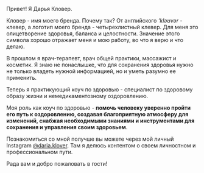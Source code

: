 Привет! Я Дарья Кловер.

Кловер - имя моего бренда. Почему так? От английского _'kləʊvər_ - клевер, а логотип моего бренда - четырехлистный клевер. Для меня это олицетворение здоровья, баланса и целостности. Значение этого символа хорошо отражает меня и мою работу, во что я верю и что делаю.

В прошлом я врач-терапевт, врач общей практики, массажист и косметик. Я знаю не понаслышке, что для сохранения здоровья нужно не только владеть нужной информацией, но и уметь разумно ее применить.

Теперь я практикующий коуч по здоровью - специалист по здоровому образу жизни и немедикаментозному оздоровлению.

Моя роль как коуч по здоровью - **помочь человеку уверенно пройти его путь к оздоровлению, создавая благоприятную атмосферу для изменений, снабжая необходимыми знаниями и инструментами для сохранения и управления своим здоровьем**.

Познакомиться со мной получше вы можете через мой личный Instagram [@daria.klover](https://www.instagram.com/daria.klover). Там я делюсь контентом о своем личностном и профессиональном пути.

Рада вам и добро пожаловать в гости!
